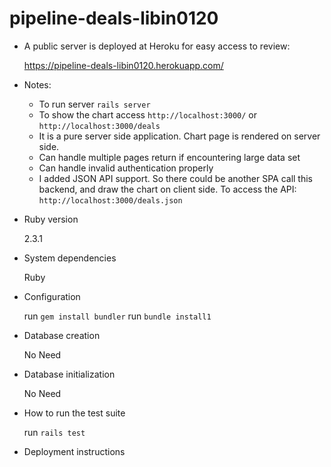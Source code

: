 # pipeline-deals-libin0120

* A public server is deployed at Heroku for easy access to review:

  https://pipeline-deals-libin0120.herokuapp.com/


* Notes: 
  * To run server `rails server`
  * To show the chart access `http://localhost:3000/` or `http://localhost:3000/deals`
  * It is a pure server side application. Chart page is rendered on server side.  
  * Can handle multiple pages return if encountering large data set
  * Can handle invalid authentication properly
  * I added JSON API support. So there could be another SPA call this backend, and draw the chart on client side. To access the API: `http://localhost:3000/deals.json` 
  

* Ruby version

  2.3.1

* System dependencies
  
  Ruby

* Configuration

  run `gem install bundler` 
  run `bundle install1`

* Database creation

  No Need
  
* Database initialization

  No Need
  
* How to run the test suite

  run `rails test`
    
* Deployment instructions



